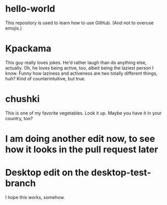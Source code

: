 # hello-world
This repository is used to learn how to use GitHub. (And not to overuse emojis.)

# Kpackama
This guy really loves jokes. He'd rather laugh than do anything else, actually. Oh, he loves being active, too, albeit being the laziest person I know. Funny how laziness and activeness are two totally different things, huh? Kind of counterintuitive, but true.
# chushki
This is one of my favorite vegetables. Look it up. Maybe you have it in your country, too?
# I am doing another edit now, to see how it looks in the pull request later

# Desktop edit on the desktop-test-branch
I hope this works, somehow.
